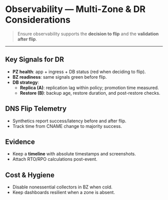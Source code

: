 # Observability — Multi-Zone & DR Considerations

> Ensure observability supports the **decision to flip** and the **validation after flip**.

---

## Key Signals for DR
- **PZ health**: app + ingress + DB status (red when deciding to flip).
- **BZ readiness**: same signals green before flip.
- **DB strategy**:
  - **Replica (A)**: replication lag within policy; promotion time measured.
  - **Restore (B)**: backup age, restore duration, and post-restore checks.

## DNS Flip Telemetry
- Synthetics report success/latency before and after flip.
- Track time from CNAME change to majority success.

## Evidence
- Keep a **timeline** with absolute timestamps and screenshots.
- Attach RTO/RPO calculations post-event.

## Cost & Hygiene
- Disable nonessential collectors in BZ when cold.
- Keep dashboards resilient when a zone is absent.
